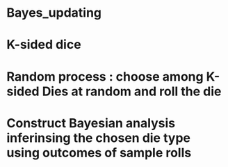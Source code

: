 # Bayes_updating
# K-sided dice 
# Random process : choose among K-sided Dies at random and roll the die
# Construct Bayesian analysis inferinsing the chosen die type using outcomes of sample rolls

